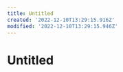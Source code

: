 ```yaml
---
title: Untitled
created: '2022-12-10T13:29:15.916Z'
modified: '2022-12-10T13:29:15.946Z'
---
```


# Untitled
